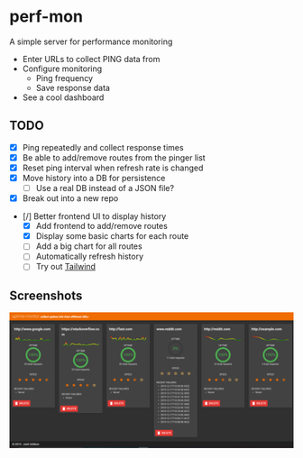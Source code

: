 # perf-mon

A simple server for performance monitoring

* Enter URLs to collect PING data from
* Configure monitoring
  * Ping frequency
  * Save response data
* See a cool dashboard

## TODO

* [x] Ping repeatedly and collect response times
* [x] Be able to add/remove routes from the pinger list
* [x] Reset ping interval when refresh rate is changed
* [x] Move history into a DB for persistence
  * [ ] Use a real DB instead of a JSON file?
* [x] Break out into a new repo
* [/] Better frontend UI to display history
  * [x] Add frontend to add/remove routes
  * [x] Display some basic charts for each route
  * [ ] Add a big chart for all routes
  * [ ] Automatically refresh history
  * [ ] Try out [Tailwind](https://github.com/tailwindcss/tailwindcss)

## Screenshots

![screenshot](./screenshot.png "Status as of 20191217")
